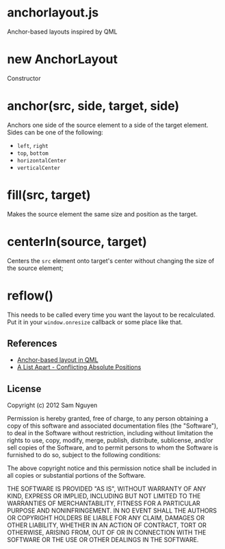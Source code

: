 anchorlayout.js
===============
Anchor-based layouts inspired by QML

# new AnchorLayout
Constructor

# anchor(src, side, target, side)
Anchors one side of the source element to a side of the target element.
Sides can be one of the following:

- `left`, `right`
- `top`, `bottom`
- `horizontalCenter`
- `verticalCenter`

# fill(src, target)
Makes the source element the same size and position as the target.

# centerIn(source, target)
Centers the `src` element onto target's center without changing the
size of the source element;

# reflow()
This needs to be called every time you want the layout to be
recalculated. Put it in your `window.onresize` callback or some place
like that.

## References
- [Anchor-based layout in QML](http://qt-project.org/doc/qt-4.8/qml-anchor-layout.html)
- [A List Apart - Conflicting Absolute Positions](http://www.alistapart.com/articles/conflictingabsolutepositions)

## License
Copyright (c) 2012 Sam Nguyen

Permission is hereby granted, free of charge, to any person obtaining a copy of this software and associated documentation files (the "Software"), to deal in the Software without restriction, including without limitation the rights to use, copy, modify, merge, publish, distribute, sublicense, and/or sell copies of the Software, and to permit persons to whom the Software is furnished to do so, subject to the following conditions:

The above copyright notice and this permission notice shall be included in all copies or substantial portions of the Software.

THE SOFTWARE IS PROVIDED "AS IS", WITHOUT WARRANTY OF ANY KIND, EXPRESS OR IMPLIED, INCLUDING BUT NOT LIMITED TO THE WARRANTIES OF MERCHANTABILITY, FITNESS FOR A PARTICULAR PURPOSE AND NONINFRINGEMENT. IN NO EVENT SHALL THE AUTHORS OR COPYRIGHT HOLDERS BE LIABLE FOR ANY CLAIM, DAMAGES OR OTHER LIABILITY, WHETHER IN AN ACTION OF CONTRACT, TORT OR OTHERWISE, ARISING FROM, OUT OF OR IN CONNECTION WITH THE SOFTWARE OR THE USE OR OTHER DEALINGS IN THE SOFTWARE.
